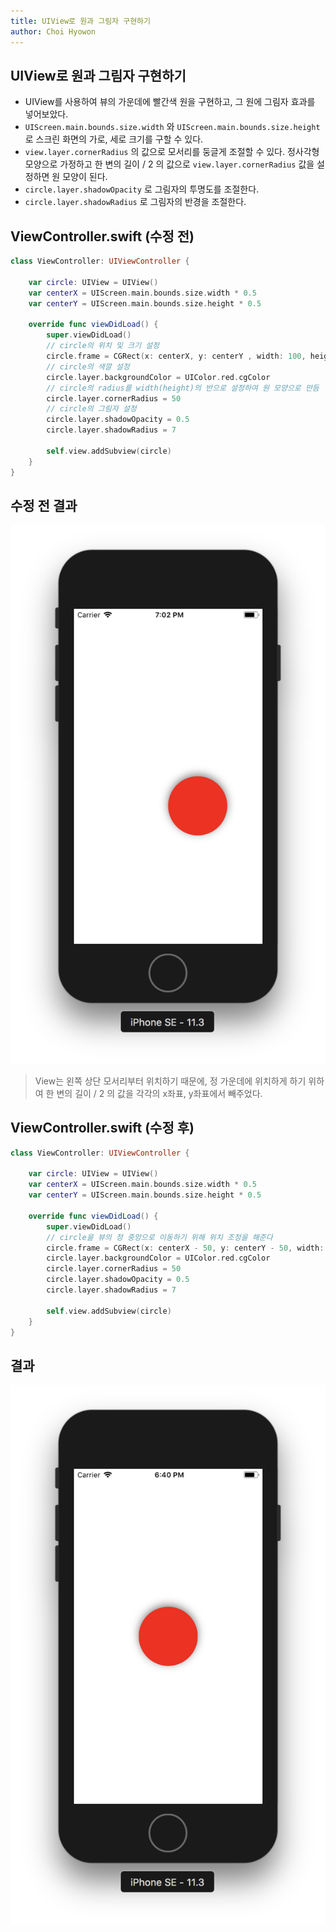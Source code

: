 ```yaml
---
title: UIView로 원과 그림자 구현하기
author: Choi Hyowon
---
```

## UIView로 원과 그림자 구현하기
* UIView를 사용하여 뷰의 가운데에 빨간색 원을 구현하고, 
그 원에 그림자 효과를 넣어보았다.
* `UIScreen.main.bounds.size.width`  와  `UIScreen.main.bounds.size.height` 로 스크린 화면의 가로, 세로 크기를 구할 수 있다.
* `view.layer.cornerRadius` 의 값으로 모서리를 둥글게 조절할 수 있다.
정사각형 모양으로 가정하고 한 변의 길이 / 2 의 값으로 `view.layer.cornerRadius` 값을 설정하면 원 모양이 된다.
* `circle.layer.shadowOpacity` 로 그림자의 투명도를 조절한다.
* `circle.layer.shadowRadius` 로 그림자의 반경을 조절한다.

## ViewController.swift (수정 전)
```swift
class ViewController: UIViewController {

    var circle: UIView = UIView()
    var centerX = UIScreen.main.bounds.size.width * 0.5
    var centerY = UIScreen.main.bounds.size.height * 0.5
    
    override func viewDidLoad() {
        super.viewDidLoad()
        // circle의 위치 및 크기 설정
        circle.frame = CGRect(x: centerX, y: centerY , width: 100, height: 100)
        // circle의 색깔 설정
        circle.layer.backgroundColor = UIColor.red.cgColor
        // circle의 radius를 width(height)의 반으로 설정하여 원 모양으로 만듬
        circle.layer.cornerRadius = 50
        // circle의 그림자 설정
        circle.layer.shadowOpacity = 0.5
        circle.layer.shadowRadius = 7
        
        self.view.addSubview(circle)
    }
}
```

## 수정 전 결과
 ![Image](/images/red_circle_wrong_demo.png)

> View는 왼쪽 상단 모서리부터 위치하기 때문에, 정 가운데에 위치하게 하기 위하여 한 변의 길이 / 2 의 값을 각각의 x좌표, y좌표에서 빼주었다.

## ViewController.swift (수정 후)
```swift
class ViewController: UIViewController {

    var circle: UIView = UIView()
    var centerX = UIScreen.main.bounds.size.width * 0.5
    var centerY = UIScreen.main.bounds.size.height * 0.5
    
    override func viewDidLoad() {
        super.viewDidLoad()
        // circle을 뷰의 정 중앙으로 이동하기 위해 위치 조정을 해준다
        circle.frame = CGRect(x: centerX - 50, y: centerY - 50, width: 100, height: 100)
        circle.layer.backgroundColor = UIColor.red.cgColor
        circle.layer.cornerRadius = 50
        circle.layer.shadowOpacity = 0.5
        circle.layer.shadowRadius = 7
        
        self.view.addSubview(circle)
    }
}
```

## 결과
 ![Image](/images/red_circle_demo.png)